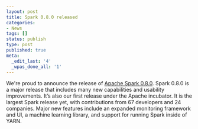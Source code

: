 ```yaml
---
layout: post
title: Spark 0.8.0 released
categories:
- News
tags: []
status: publish
type: post
published: true
meta:
  _edit_last: '4'
  _wpas_done_all: '1'
---
```

We're proud to announce the release of <a href="{{site.baseurl}}/releases/spark-release-0-8-0.html" title="Spark Release 0.8.0">Apache Spark 0.8.0</a>. Spark 0.8.0 is a major release that includes many new capabilities and usability improvements. It’s also our first release under the Apache incubator. It is the largest Spark release yet, with contributions from 67 developers and 24 companies. Major new features include an expanded monitoring framework and UI, a machine learning library, and support for running Spark inside of YARN.
